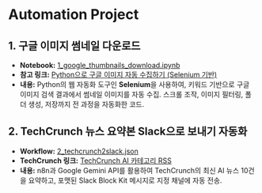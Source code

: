 # Automation Project

## 1. 구글 이미지 썸네일 다운로드
- **Notebook:** [1_google_thumbnails_download.ipynb](./1_google_thumbnails_download.ipynb)
- **참고 링크:** [Python으로 구글 이미지 자동 수집하기 (Selenium 기반)](https://hi2world.tistory.com/entry/Python%EC%9C%BC%EB%A1%9C-%EA%B5%AC%EA%B8%80-%EC%9D%B4%EB%AF%B8%EC%A7%80-%EC%9E%90%EB%8F%99-%EC%88%98%EC%A7%91%ED%95%98%EA%B8%B0-Selenium-%EA%B8%B0%EB%B0%98-%ED%81%AC%EB%A1%A4%EB%9F%AC)
- **내용:** Python의 웹 자동화 도구인 **Selenium**을 사용하여, 키워드 기반으로 구글 이미지 검색 결과에서 썸네일 이미지를 자동 수집. 스크롤 조작, 이미지 필터링, 폴더 생성, 저장까지 전 과정을 자동화한 코드.

## 2. TechCrunch 뉴스 요약본 Slack으로 보내기 자동화
- **Workflow:** [2_techcrunch2slack.json](./2_techcrunch2slack.json)
- **TechCrunch 링크:** [TechCrunch AI 카테고리 RSS](https://techcrunch.com/category/artificial-intelligence/feed)
- **내용:** n8n과 Google Gemini API를 활용하여 TechCrunch의 최신 AI 뉴스 10건을 요약하고, 포맷된 Slack Block Kit 메시지로 지정 채널에 자동 전송.
